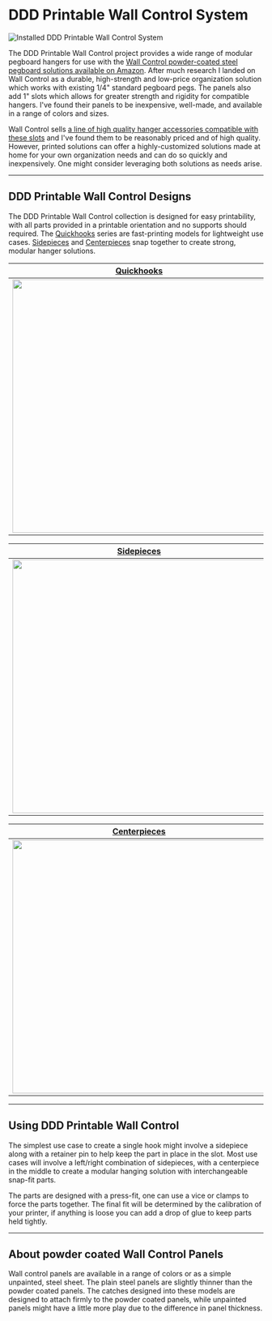 # DDD Printable Wall Control System

![Installed DDD Printable Wall Control System](https://github.com/aderusha/DDD-Printable-Wall-Control-System/blob/main/images/installed.jpg?raw=true)

The DDD Printable Wall Control project provides a wide range of modular pegboard hangers for use with the [Wall Control powder-coated steel pegboard solutions available on Amazon](https://amzn.to/35emTsm).  After much research I landed on Wall Control as a durable, high-strength and low-price organization solution which works with existing 1/4" standard pegboard pegs.  The panels also add 1" slots which allows for greater strength and rigidity for compatible hangers.  I've found their panels to be inexpensive, well-made, and available in a range of colors and sizes.

Wall Control sells [a line of high quality hanger accessories compatible with these slots](https://amzn.to/35fkhuu) and I've found them to be reasonably priced and of high quality.  However, printed solutions can offer a highly-customized solutions made at home for your own organization needs and can do so quickly and inexpensively.  One might consider leveraging both solutions as needs arise.

---

## DDD Printable Wall Control Designs

The DDD Printable Wall Control collection is designed for easy printability, with all parts provided in a printable orientation and no supports should required.  The [Quickhooks](Quickhooks) series are fast-printing models for lightweight use cases.  [Sidepieces](Sidepieces/) and [Centerpieces](Centerpieces/) snap together to create strong, modular hanger solutions.

| [Quickhooks](Quickhooks) | |
| --- | --- |
| <img src="https://github.com/aderusha/DDD-Printable-Wall-Control-System/blob/main/images/Quickhooks_example.png?raw=true" width="500"> | [Quickhooks](Quickhooks) are fast-printing, two part hook/hanger solutions designed for quick and easy printing for lightweight use cases. Available in a range of sizes.|


| [Sidepieces](Sidepieces/) | |
| --- | --- |
| <img src="https://github.com/aderusha/DDD-Printable-Wall-Control-System/blob/main/images/Sidepieces_example.png?raw=true" width="500"> | [Sidepieces](Sidepieces/) are designed with a hook that catches into the Wall Control slots.  Sidepieces extend out from the wall and come in a variety of lengths and shapes, and are offered in left/right/center variations.|

| [Centerpieces](Centerpieces/) | |
| --- | --- |
| <img src="https://github.com/aderusha/DDD-Printable-Wall-Control-System/blob/main/images/Centerpieces_example.png?raw=true" width="500"> | [Centerpieces](Centerpieces/) are designed to mount between a pair of sidepieces.  Centerpieces are designed to create custom hook, shelf, or hangar solutions which can snap into place between a variety of sidepieces. |

---

## Using DDD Printable Wall Control

The simplest use case to create a single hook might involve a sidepiece along with a retainer pin to help keep the part in place in the slot.  Most use cases will involve a left/right combination of sidepieces, with a centerpiece in the middle to create a modular hanging solution with interchangeable snap-fit parts.

The parts are designed with a press-fit, one can use a vice or clamps to force the parts together.  The final fit will be determined by the calibration of your printer, if anything is loose you can add a drop of glue to keep parts held tightly.

---

## About powder coated Wall Control Panels

Wall control panels are available in a range of colors or as a simple unpainted, steel sheet.  The plain steel panels are slightly thinner than the powder coated panels.  The catches designed into these models are designed to attach firmly to the powder coated panels, while unpainted panels might have a little more play due to the difference in panel thickness.
